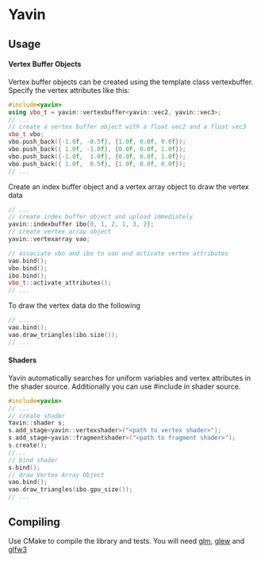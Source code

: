 Yavin
===

## Usage
#### Vertex Buffer Objects
Vertex buffer objects can be created using the template class vertexbuffer. Specify the vertex attributes like this:

``` cpp
#include<yavin>
using vbo_t = yavin::vertexbuffer<yavin::vec2, yavin::vec3>;
// ...
// create a vertex buffer object with a float vec2 and a float vec3
vbo_t vbo;
vbo.push_back({-1.0f, -0.5f}, {1.0f, 0.0f, 0.0f});
vbo.push_back({ 1.0f, -1.0f}, {0.0f, 0.0f, 1.0f});
vbo.push_back({-1.0f,  1.0f}, {0.0f, 0.0f, 1.0f});
vbo.push_back({ 1.0f,  0.5f}, {1.0f, 0.0f, 0.0f});
// ...
```

Create an index buffer object and a vertex array object to draw the vertex data
``` cpp
// ...
// create index buffer object and upload immediately
yavin::indexbuffer ibo{0, 1, 2, 1, 3, 2};
// create vertex array object
yavin::vertexarray vao;

// associate vbo and ibo to vao and activate vertex attributes
vao.bind();
vbo.bind();
ibo.bind();
vbo_t::activate_attributes();
// ...
``` 
To draw the vertex data do the following
``` cpp
// ...
vao.bind();
vao.draw_triangles(ibo.size());
// ...
``` 

#### Shaders

Yavin automatically searches for uniform variables and vertex attributes in the shader source. Additionally you can use #include in shader source.

``` cpp
#include<yavin>
// ...
// create shader
Yavin::shader s;
s.add_stage<yavin::vertexshader>("<path to vertex shader>");
s.add_stage<yavin::fragmentshader>("<path to fragment shader>");
s.create();
//...
// bind shader
s.bind();
// draw Vertex Array Object
vao.bind();
vao.draw_triangles(ibo.gpu_size());
// ...
``` 

## Compiling
Use CMake to compile the library and tests. You will need [glm](https://github.com/g-truc/glm), [glew](http://glew.sourceforge.net/) and [glfw3](https://github.com/glfw/glfw)
